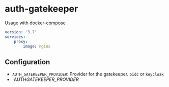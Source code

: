 # auth-gatekeeper

Usage with docker-compose

```yml
version: '3.7'
services:
    proxy:
        image: nginx
```

## Configuration

-   `AUTH_GATEKEEPER_PROVIDER`: Provider for the gatekeeper. `oidc` or `keycloak`
-   `AUTH*GATEKEEPER_PROVIDER*
